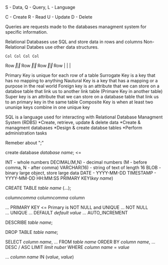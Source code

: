 <!-- SQL -->
S - Data, Q - Query, L - Language

<!-- C.R.U.D. -->
C - Create
R - Read
U - Update
D - Delete

<!-- Database Queries -->
Queries are requests made to the databases managment system for specific information.

Relational Databases use SQL and store data in rows and columns
Non-Relational Databes use other data structures.

<!-- Tables and Keys -->
    Col Col Col Col
Row ___|___|___|___
Row ___|___|___|___
Row ___|___|___|___
Row    |   |   |

Primary Key is unique for each row of a table
Surrogate Key is a key that has no mapping to anything
Nautural Key is a key that has a mapping or a purpose in the real world
Foreign key is an attribute that we can store on a databse table that link us to another link table (Primare Key in another table)
Super key is an attribute that we can store on a database table that link us to an primary key in the same table
Composite Key is when at least two ununiqe keys combine in one unique key

<!-- SQL Basics -->
SQL is a language used for interacting with Relational Database Managment System (RDBS)
*Create, retrieve, update & delete data
*Create & managment databases
*Design & create databse tables
*Perform administration tasks

<!-- MySQL -->
Remeber about ";"

create database *database name*; <=

<!-- Data Types -->
INT             - whole numbers
DECIMAL(M,N)    - decimal numbers (M - before comma, N - after comma)
VARCHAR(16)      - string of text of length 16
BLOB            - binary large object, store large data
DATE            - YYYY-MM-DD
TIMESTAMP       - YYYY-MM-DD HH:MM:SS
PRIMARY KEY(*key name*)

<!-- Creating Tables -->
CREATE TABLE *table name* (...);

column*comma*
column*comma*
column

... PRIMARY KEY <= Primary is NOT NULL and UNIQUE
... NOT NULL    
... UNIQUE
... DEFAULT *default value*
... AUTO_INCREMENT

DESCRIBE *table name*;

DROP TABLE *table name*;

<!-- Basic Queries -->
SELECT *column name*, ...
FROM *table name*
ORDER BY *column name*, ... DESC / ASC
LIMIT *limit nuber*
WHERE *column name* = *value*
<!-- <, >, <=, >=, =, <> (not equal), AND, OR -->
... *column name* IN (*value*, *value*)